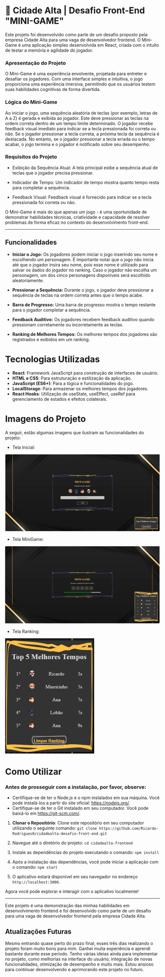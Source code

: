 # 🌇 **Cidade Alta | Desafio Front-End "MINI-GAME"**

Este projeto foi desenvolvido como parte de um desafio proposto pela empresa Cidade Alta para uma vaga de desenvolvedor frontend. O Mini-Game é uma aplicação simples desenvolvida em React, criada com o intuito de testar a memória e agilidade do jogador.

### Apresentação do Projeto

O Mini-Game é uma experiência envolvente, projetada para entreter e desafiar os jogadores. Com uma interface simples e intuitiva, o jogo proporciona uma experiência imersiva, permitindo que os usuários testem suas habilidades cognitivas de forma divertida.

### Lógica do Mini-Game
Ao iniciar o jogo, uma sequência aleatória de teclas (por exemplo, letras de A a Z) é gerada e exibida ao jogador. Este deve pressionar as teclas na ordem correta dentro de um tempo limite determinado. O jogador recebe feedback visual imediato para indicar se a tecla pressionada foi correta ou não. Se o jogador pressionar a tecla correta, a próxima tecla da sequência é destacada. No entanto, se o jogador pressionar a tecla errada ou o tempo acabar, o jogo termina e o jogador é notificado sobre seu desempenho.

### Requisitos do Projeto
- Exibição da Sequência Atual: A tela principal exibe a sequência atual de teclas que o jogador precisa pressionar.

- Indicador de Tempo: Um indicador de tempo mostra quanto tempo resta para completar a sequência.

- Feedback Visual: Feedback visual é fornecido para indicar se a tecla pressionada foi correta ou não.

O Mini-Game é mais do que apenas um jogo - é uma oportunidade de demonstrar habilidades técnicas, criatividade e capacidade de resolver problemas de forma eficaz no contexto do desenvolvimento front-end.

---

## Funcionalidades

- **Iniciar o Jogo:** Os jogadores podem iniciar o jogo inserindo seu nome e escolhendo um personagem. É importante notar que o jogo não inicia até que o jogador insira seu nome, pois esse nome é utilizado para salvar os dados do jogador no ranking. Caso o jogador não escolha um personagem, um dos cinco personagens disponíveis será escolhido aleatoriamente.

- **Pressionar a Sequência:** Durante o jogo, o jogador deve pressionar a sequência de teclas na ordem correta antes que o tempo acabe.

- **Barra de Progresso:** Uma barra de progresso mostra o tempo restante para o jogador completar a sequência.

- **Feedback Auditivo:** Os jogadores recebem feedback auditivo quando pressionam corretamente ou incorretamente as teclas.

- **Ranking de Melhores Tempos:** Os melhores tempos dos jogadores são registrados e exibidos em um ranking.


# Tecnologias Utilizadas

- **React**: Framework JavaScript para construção de interfaces de usuário.
- **HTML e CSS**: Para estruturação e estilização da aplicação.
- **JavaScript (ES6+)**: Para a lógica e funcionalidades do jogo.
- **LocalStorage**: Para armazenar os melhores tempos dos jogadores.
- **React Hooks**: Utilização de useState, useEffect, useRef para gerenciamento de estados e efeitos colaterais.

# Imagens do Projeto
A seguir, estão algumas imagens que ilustram as funcionalidades do projeto:

- Tela Inicial:
<img src="./cidadealta-frontend/public/images/telaInicial.png" alt="Tela Inicial">

- Tela MiniGame:
<img src="./cidadealta-frontend/public/images/telaMiniGame.png" alt="Tela MiniGame">

- Tela Ranking:
<img src="./cidadealta-frontend/public/images/telaRanking.png" alt="Tela Ranking">

# Como Utilizar

### Antes de prosseguir com a instalação, por favor, observe:
 *  Certifique-se de ter o Node.js e o npm instalados em sua máquina. Você pode instalá-los a partir do site oficial: https://nodejs.org/.
 *  Certifique-se de ter o Git instalado em seu computador. Você pode baixá-lo em https://git-scm.com/.

1. **Clonar o Repositório**: Clone este repositório em seu computador utilizando o seguinte comando:
`git clone https://github.com/Ricardo-Rodrigues0/cidadealta-desafio-front-end.git`

2. Navegue até o diretório do projeto:
`cd cidadealta-frontend`

3. Instale as dependências do projeto executando o comando:
`npm install`

4. Após a instalação das dependências, você pode iniciar a aplicação com o comando:
`npm start`

5. O aplicativo estará disponível em seu navegador no endereço `http://localhost:3000`.

Agora você pode explorar e interagir com o aplicativo localmente!

---

Este projeto é uma demonstração das minhas habilidades em desenvolvimento frontend e foi desenvolvido como parte de um desafio para uma vaga de desenvolvedor frontend pela empresa Cidade Alta.


## Atualizações Futuras

Mesmo entrando quase perto do prazo final, esses três dias realizando o projeto foram muito bons para mim. Ganhei muita experiência e aprendi bastante durante esse período. Tenho várias ideias ainda para implementar no projeto, como melhorias na interface do usuário, integração de novas funcionalidades, otimização de desempenho e muito mais. Estou ansioso para continuar desenvolvendo e aprimorando este projeto no futuro.
